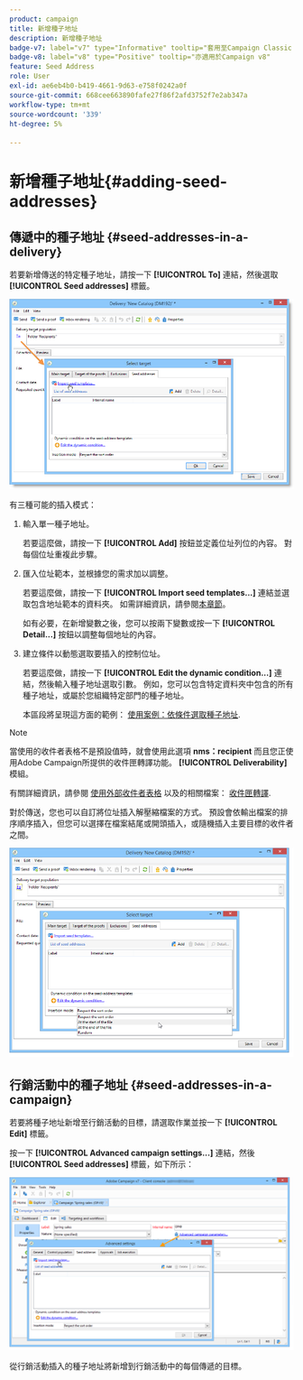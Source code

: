 ```yaml
---
product: campaign
title: 新增種子地址
description: 新增種子地址
badge-v7: label="v7" type="Informative" tooltip="套用至Campaign Classic v7"
badge-v8: label="v8" type="Positive" tooltip="亦適用於Campaign v8"
feature: Seed Address
role: User
exl-id: ae6eb4b0-b419-4661-9d63-e758f0242a0f
source-git-commit: 668cee663890fafe27f86f2afd3752f7e2ab347a
workflow-type: tm+mt
source-wordcount: '339'
ht-degree: 5%

---
```


# 新增種子地址{#adding-seed-addresses}

## 傳遞中的種子地址 {#seed-addresses-in-a-delivery}

若要新增傳送的特定種子地址，請按一下 **[!UICONTROL To]** 連結，然後選取 **[!UICONTROL Seed addresses]** 標籤。

![](assets/s_ncs_user_edit_del_addresses_tab.png)

有三種可能的插入模式：

1. 輸入單一種子地址。

   若要這麼做，請按一下 **[!UICONTROL Add]** 按鈕並定義位址列位的內容。 對每個位址重複此步驟。

1. 匯入位址範本，並根據您的需求加以調整。

   若要這麼做，請按一下 **[!UICONTROL Import seed templates...]** 連結並選取包含地址範本的資料夾。 如需詳細資訊，請參閱[本章節](creating-seed-addresses.md#creating-seed-address-templates)。

   如有必要，在新增變數之後，您可以按兩下變數或按一下 **[!UICONTROL Detail...]** 按鈕以調整每個地址的內容。

1. 建立條件以動態選取要插入的控制位址。

   若要這麼做，請按一下 **[!UICONTROL Edit the dynamic condition...]** 連結，然後輸入種子地址選取引數。 例如，您可以包含特定資料夾中包含的所有種子地址，或屬於您組織特定部門的種子地址。

   本區段將呈現這方面的範例： [使用案例：依條件選取種子地址](use-case-selecting-seed-addresses-on-criteria.md).

>[!NOTE]
>
>當使用的收件者表格不是預設值時，就會使用此選項 **nms：recipient** 而且您正使用Adobe Campaign所提供的收件匣轉譯功能。 **[!UICONTROL Deliverability]** 模組。
>
>有關詳細資訊，請參閱 [使用外部收件者表格](using-an-external-recipient-table.md) 以及的相關檔案： [收件匣轉譯](inbox-rendering.md).

對於傳送，您也可以自訂將位址插入解壓縮檔案的方式。 預設會依輸出檔案的排序順序插入，但您可以選擇在檔案結尾或開頭插入，或隨機插入主要目標的收件者之間。

![](assets/s_ncs_user_edit_del_addresses_sort.png)

## 行銷活動中的種子地址 {#seed-addresses-in-a-campaign}

若要將種子地址新增至行銷活動的目標，請選取作業並按一下 **[!UICONTROL Edit]** 標籤。

按一下 **[!UICONTROL Advanced campaign settings...]** 連結，然後 **[!UICONTROL Seed addresses]** 標籤，如下所示：

![](assets/s_ncs_user_edit_op_addresses_tab.png)

從行銷活動插入的種子地址將新增到行銷活動中的每個傳遞的目標。
